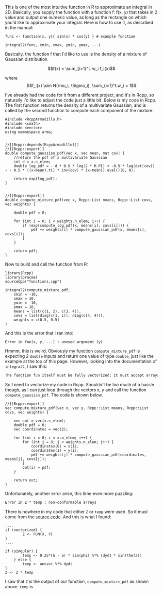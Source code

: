This is one of the most intuitive function in R to approximate an integral in 2D. Basically, you supply the function with a function f: f(x, y) that takes in 2 value and output one numeric value, as long as the rectangle on which you'd like to approximate your integral. Here is how to use it, as described in the manual:

```{r}
func <- function(x, y){ sin(x) * cos(y) } # example function

integral2(func, xmin, xmax, ymin, ymax, ...)
```

Basically, the function f that I'd like to use is the density of a mixture of Gaussian distribution. 

$$f(x) = \sum_{i=1}^L w_i f_i(x)$$ 

where $$f_i(x) \sim N(\mu_i, \Sigma_i), \sum_{i=1}^Lw_i = 1$$

I've already had the code for it from a different project, and it's in Rcpp, so naturally I'd like to adjust the code just a little bit. Below is my code in Rcpp. The first function returns the density of a multivariate Gaussian, and is called by the second function to compute each component of the mixture. 
```{r}
#include <RcppArmadillo.h>
#include <cmath>
#include <vector>
using namnespace arma;


//[[Rcpp::depends(RcppArmadillo)]]
//[[Rcpp::export]]
double compute_gaussian_pdf(vec x, vec mean, mat cov) {
    //return the pdf of a multivariate Gaussian
    int d = x.n_elem;
    double log_pdf = - d * 0.5 * log(2 * M_PI) + -0.5 * log(det(cov)) + - 0.5 * ((x-mean).t() * inv(cov) * (x-mean)).eval()(0, 0);

    return exp(log_pdf);
}


//[[Rcpp::export]]
double compute_mixture_pdf(vec x, Rcpp::List means, Rcpp::List covs, vec weights) {

    double pdf = 0;

    for (int i = 0; i < weights.n_elem; i++) {
        if (exp(compute_log_pdf(x, means[i], covs[i]))) {
            pdf += weights(i) * compute_gaussian_pdf(x, means[i], covs[i]);
        }
    }

    return pdf;
}
```

Now to build and call the function from R:
```{r}
library(Rcpp)
library(pracma)
sourceCpp("functions.cpp")

integral2(compute_mixture_pdf,
    xmin = -10,
    xmax = 10,
    ymin = -10,
    ymax = 10,
    means = list(c(1, 2), c(3, 4)),
    covs = list(diag(c(1, 1)), diag(c(4, 4))),
    weights = c(0.5, 0.5)
)
```

And this is the error that I ran into: 
```{r}
Error in fun(x, y, ...) : unused argument (y)
```
Hmmm, this is weird. Obviously my function `compute_mixture_pdf` is expecting 2 `double` inputs and return one value of type `double`, just like the example at the top of this page. However, looking into the documentation of `integral2`, I saw this:

```diff
The function fun itself must be fully vectorized: It must accept arrays X and Y and return an array Z = f(X,Y) of corresponding values. 
```

So I need to vectorize my code in Rcpp. Shouldn't be too much of a hassle though, as I can just loop through the vectors x, y and call the function `compute_gaussian_pdf`. The code is shown below.

```{r}
//[[Rcpp::export]]
vec compute_mixture_pdf(vec x, vec y, Rcpp::List means, Rcpp::List covs, vec weights) {
    
    vec out = vec(x.n_elem);
    double pdf = 0;
    vec coordinates = vec(2);

    for (int i = 0; i < x.n_elem; i++) {
        for (int j = 0; j < weights.n_elem; j++) {
            coordinates(0) = x(i);
            coordinates(1) = y(i); 
            pdf += weights(j) * compute_gaussian_pdf(coordinates, means[j], covs[j]);
        }
        out(i) = pdf;
    }

    return out;
}
```
Unfortunately, another error arise, this time even more puzzling:

```diff
Error in Z * temp : non-conformable arrays
```
There is nowhere in my code that either `Z` or `temp` were used. So it must come from the [source code](https://rdrr.io/rforge/pracma/src/R/integral2.R "integral2 source code"). And this is what I found:

```{r}
....
if (vectorized) {
        Z <- FUN(X, Y)
}
....

if (singular) {
        temp <- 0.25*(b - a) * sin(phi) %*% (dydt * sin(theta))
    } else {
        temp <- onevec %*% dydt
}
Z <- Z * temp
```
I saw that `Z` is the output of our function, `compute_mixture_pdf` as shown above. `temp` is 
